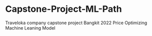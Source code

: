 # Capstone-Project-ML-Path
Traveloka company capstone project Bangkit 2022
Price Optimizing Machine Leaning Model
